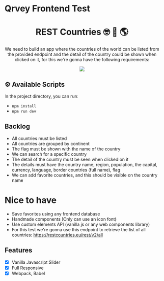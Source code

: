 # Qrvey Frontend Test

<div align="center">
<h1> REST Countries 🤓 🏡 🌎 </h1>

We need to build an app where the countries of the world can be listed from the provided endpoint and the detail of the country could be shown when clicked on it, for this we're gonna have the following requirements:

<img src=".github/Qrvey.jpg">
</div>

## ⚙️ Available Scripts

In the project directory, you can run:

- `npm install`
- `npm run dev`

## Backlog

- All countries must be listed
- All countries are grouped by continent
- The flag must be shown with the name of the country
- We can search for a specific country
- The detail of the country must be seen when clicked on it
- The details must have the country name, region, population, the capital, currency, language, border countries (full name), flag
- We can add favorite countries, and this should be visible on the country name

# Nice to have

- Save favorites using any frontend database
- Handmade components (Only can use an icon font)
- Use custom elements API (vanilla js or any web components library)
- For this test we're gonna use this endpoint to retrieve the list of all countries: https://restcountries.eu/rest/v2/all

## Features

- [x] Vanilla Javascript Slider
- [x] Full Responsive
- [x] Webpack, Babel
